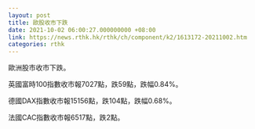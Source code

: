 ```yaml
---
layout: post
title: 歐股收市下跌
date: 2021-10-02 06:00:27.000000000 +08:00
link: https://news.rthk.hk/rthk/ch/component/k2/1613172-20211002.htm
categories: rthk
---
```


歐洲股市收市下跌。

英國富時100指數收市報7027點，跌59點，跌幅0.84%。

德國DAX指數收市報15156點，跌104點，跌幅0.68%。

法國CAC指數收市報6517點，跌2點。
